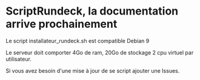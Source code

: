 # ScriptRundeck, la documentation arrive prochainement
Le script installateur_rundeck.sh est compatible Debian 9

Le serveur doit comporter 4Go de ram, 20Go de stockage 2 cpu virtuel par utilisateur.

Si vous avez besoin d'une mise à jour de se script ajouter une Issues.
